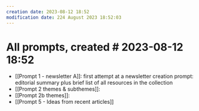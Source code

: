 ```yaml
---
creation date: 2023-08-12 18:52
modification date: 224 August 2023 18:52:03
---
```

# All prompts, created # 2023-08-12 18:52

* [[Prompt 1 - newsletter A]]: first attempt at a newsletter creation prompt: editorial summary plus brief list of all resources in the collection
*  [[Prompt 2 themes & subthemes]]: 
* [[Prompt 2b themes]]: 
* [[Prompt 5 - Ideas from recent articles]]


